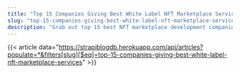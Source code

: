 ```yaml
---
title: "Top 15 Companies Giving Best White Label NFT Marketplace Services"
slug: "top-15-companies-giving-best-white-label-nft-marketplace-services"
description: "Grab out top 15 best NFT marketplace development companies from thousands, you can choose out best as per your requirements."
---
```


{{< article data="https://strapiblogdb.herokuapp.com/api/articles?populate=*&filters[slug][$eq]=top-15-companies-giving-best-white-label-nft-marketplace-services" >}}
